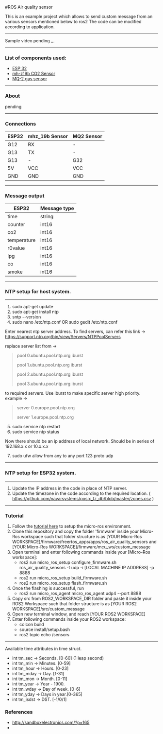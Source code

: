 #ROS Air quality sensor

This is an example project which allows to send custom message from an various sensors mentioned below to ros2
The code can be modified according to application.

------------

Sample video pending [..](.. "..").

------------

### List of components used:
- [ESP 32](https://www.az-delivery.de/en/products/esp32-developmentboard "ESP 32")
- [mh-z19b CO2 Sensor](https://www.winsen-sensor.com/d/files/infrared-gas-sensor/mh-z19b-co2-ver1_0.pdf "mh-z19b CO2 Sensor") 
- [MQ-2 gas sensor](https://www.az-delivery.de/en/products/gas-sensor-modul "MQ-2 gas sensor") 

------------

### About
pending

------------

### Connections
|  ESP32  |  mhz_19b Sensor  |  MQ2 Sensor  |
|  ------------ |  ------------ |  ------------ |
|  G12  |  RX  |  -  |
|  G13  |  TX  |  -  |
|  G13  |  -  |  G32  |
|  5V  |  VCC  |  VCC  |
|  GND  |  GND  |  GND  |

------------

### Message output
|  ESP32  |  Message type  |
|  ------------ |  ------------ |
|  time  |  string  |
|  counter  |  int16  |
|  co2  |  int16  |
|  temperature  |  int16  |
|  r0value  |  int16  |
|  lpg  |  int16  |
|  co  |  int16  |
|  smoke  |  int16  |


------------

### NTP setup for host system.

------------

1. sudo apt-get update
2. sudo apt-get install ntp
3. sntp --version
4. sudo nano /etc/ntp.conf OR 
        sudo gedit /etc/ntp.conf

Enter nearest ntp server address. To find servers, can refer this link -> https://support.ntp.org/bin/view/Servers/NTPPoolServers

replace server list from -> 
> pool 0.ubuntu.pool.ntp.org iburst 
> 
> pool 1.ubuntu.pool.ntp.org iburst
> 
> pool 2.ubuntu.pool.ntp.org iburst
> 
> pool 3.ubuntu.pool.ntp.org iburst

to required servers. Use iburst to make specific server high priority. 
example -> 
> server 0.europe.pool.ntp.org
> 
> server 1.europe.pool.ntp.org

5. sudo service ntp restart
6. sudo service ntp status

Now there should be an ip address of local network. Should be in series of 192.168.x.x or 10.x.x.x

7. sudo ufw allow from any to any port 123 proto udp

------------

### NTP setup for ESP32 system.

------------

1. Update the IP address in the code in place of NTP server.
2. Update the timezone in the code according to the required location. ( https://github.com/nayarsystems/posix_tz_db/blob/master/zones.csv )

------------

### Tutorial
1. Follow the  [tutorial here](https://link.medium.com/pdmyDUIh9nb "tutorial here") to setup the micro-ros environment.
2. Clone this repository and copy the folder 'firmware' inside your Micro-Ros workspace such that folder structure is as  [YOUR Micro-Ros WORKSPACE]/firmware/freertos_apps/apps/ros_air_quality_sensors and [YOUR Micro-Ros WORKSPACE]/firmware/mcu_ws/custom_message
3. Open terminal and enter following commands inside your [Micro-Ros workspace]:
   - ros2 run micro_ros_setup configure_firmware.sh ros_air_quality_sensors -t udp -i [LOCAL MACHINE IP ADDRESS] -p 8888
   - ros2 run micro_ros_setup build_firmware.sh
   - ros2 run micro_ros_setup flash_firmware.sh
4. Once the flashing is successful, run
   - ros2 run micro_ros_agent micro_ros_agent udp4 --port 8888
5. Copy src from ROS2_WORKSPACE_DIR folder and paste it inside your ROS2 Workspace such that folder structure is as [YOUR ROS2 WORKSPACE]/src/custom_message
6. Open new terminal window, and reach [YOUR ROS2 WORKSPACE] 
7. Enter following commands inside your ROS2 workspace:
   - colcon build
   - source install/setup.bash
   - ros2 topic echo /sensors

------------

Available time attributes in time struct.
- int tm_sec        ->      Seconds.	[0-60] (1 leap second)
- int tm_min        ->      Minutes.	[0-59]
- int tm_hour       ->      Hours.	[0-23]
- int tm_mday       ->      Day.		[1-31]
- int tm_mon        ->      Month.	[0-11]
- int tm_year       ->      Year	- 1900.
- int tm_wday       ->      Day of week.	[0-6]
- int tm_yday       ->      Days in year.[0-365]
- int tm_isdst      ->      DST.		[-1/0/1]

### References
- http://sandboxelectronics.com/?p=165
- 
